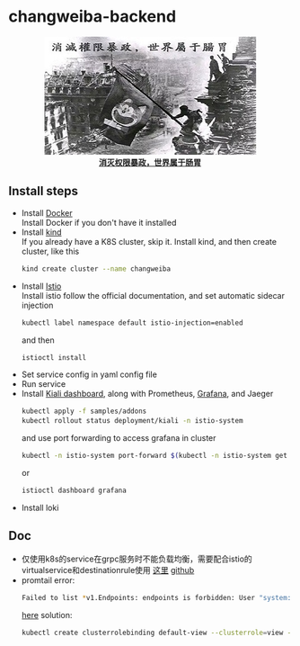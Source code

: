 # changweiba-backend
<p align="center">
  <img src="https://github.com/shenjing023/changweiba-backend/blob/master/logo.jpg"/>
  <br><strong><a href="https://github.com/shenjing023/changweiba-backend" target="_blank">消灭权限暴政，世界属于肠胃</a></strong>
</p>

## Install steps

  -  Install [Docker](https://www.docker.com/)   
     Install Docker if you don't have it installed
  -  Install [kind](https://kind.sigs.k8s.io/)   
     If you already have a K8S cluster, skip it. Install kind, and then create cluster, like this 
     ```bash
     kind create cluster --name changweiba
     ```
  -  Install [Istio](https://istio.io/latest/)   
     Install istio follow the official documentation, and set automatic sidecar injection 
     ```bash
     kubectl label namespace default istio-injection=enabled
     ```
     and then 
     ```bash
     istioctl install
     ```
  -  Set service config in yaml config file
  -  Run service
  -  Install [Kiali dashboard](https://istio.io/latest/docs/setup/getting-started/#dashboard), along with Prometheus, [Grafana](https://istio.io/latest/docs/tasks/observability/metrics/using-istio-dashboard/), and Jaeger
     ```bash
     kubectl apply -f samples/addons
     kubectl rollout status deployment/kiali -n istio-system
     ```
     and use port forwarding to access grafana in cluster
     ```bash
     kubectl -n istio-system port-forward $(kubectl -n istio-system get pod -l app=grafana -o jsonpath='{.items[0].metadata.name}') 3000:3000
     ```
     or
     ```bash
     istioctl dashboard grafana
     ```
  -  Install loki
      

## Doc

  - 仅使用k8s的service在grpc服务时不能负载均衡，需要配合istio的virtualservice和destinationrule使用 [这里](https://medium.com/getamis/istio-%E5%9F%BA%E7%A4%8E-grpc-%E8%B2%A0%E8%BC%89%E5%9D%87%E8%A1%A1-d4be0d49ee07) [github](https://github.com/alanchchen/grpc-lb-istio)
  - promtail error:
    ```bash
    Failed to list *v1.Endpoints: endpoints is forbidden: User "system:serviceaccount:istio-system:default" cannot list resource "endpoints" in API group "" in the namespace "default"
    ```
    [here](https://github.com/prometheus-operator/prometheus-operator/issues/2155#issuecomment-441002864)
    solution:
    ```bash
    kubectl create clusterrolebinding default-view --clusterrole=view --serviceaccount=istio-system:default
    ```
